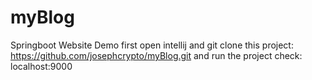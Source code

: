 # myBlog
Springboot Website Demo
first open intellij and git clone this project: https://github.com/josephcrypto/myBlog.git
and run the project check: localhost:9000
